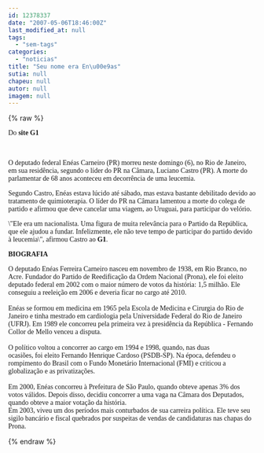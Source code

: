 ```yaml
---
id: 12378337
date: "2007-05-06T18:46:00Z"
last_modified_at: null
tags:
  - "sem-tags"
categories:
  - "noticias"
title: "Seu nome era En\u00e9as"
sutia: null
chapeu: null
autor: null
imagem: null
---
```

{% raw %}
<p><P><FONT face=Verdana>Do <STRONG>site G1</STRONG></FONT></P></p>
<p><P>&nbsp;</P></p>
<p><P><FONT face=Verdana>O deputado federal Enéas Carneiro (PR) morreu neste domingo (6), no Rio de Janeiro, em sua residência, segundo o líder do PR na Câmara, Luciano Castro (PR). A morte do parlamentar de 68 anos aconteceu em decorrência de uma leucemia. </FONT></P></p>
<p><P><FONT face=Verdana>Segundo Castro, Enéas estava lúcido até sábado, mas estava bastante debilitado devido ao tratamento de quimioterapia. O líder do PR&nbsp;na&nbsp;Câmara lamentou a morte do colega de partido e afirmou que deve cancelar uma viagem, ao Uruguai, para participar do velório.</FONT></P></p>
<p><P><FONT face=Verdana>\"Ele era um nacionalista. Uma figura de muita relevância para o Partido da República, que ele ajudou a fundar. Infelizmente, ele não teve tempo de participar do partido devido à leucemia\", afirmou Castro ao <STRONG>G1</STRONG>.</FONT></P></p>
<p><P><FONT face=Verdana><SPAN><STRONG>BIOGRAFIA</STRONG></SPAN></FONT></P></p>
<p><P><FONT face=Verdana>O deputado Enéas Ferreira Carneiro nasceu em novembro de 1938, em Rio Branco, no Acre. Fundador do Partido de Reedificação da Ordem Nacional (Prona), ele foi eleito deputado federal em 2002 com o maior número de votos da história: 1,5 milhão. Ele conseguiu a reeleição em 2006 e deveria ficar no cargo até 2010. <BR><BR>Enéas se formou em medicina em 1965 pela Escola de Medicina e Cirurgia do Rio de Janeiro e tinha mestrado em cardiologia pela Universidade Federal do Rio de Janeiro (UFRJ). Em 1989 ele concorreu pela primeira vez à presidência da República - Fernando Collor de Mello venceu a disputa. <BR><BR>O político voltou a concorrer ao cargo em 1994 e 1998, quando, nas duas ocasiões,&nbsp;foi&nbsp;eleito&nbsp;Fernando Henrique Cardoso (PSDB-SP). Na época, defendeu o rompimento do Brasil com o Fundo Monetário Internacional (FMI) e criticou a globalização e as privatizações. <BR><BR>Em 2000, Enéas concorreu à Prefeitura de São Paulo, quando obteve apenas 3% dos votos válidos. Depois disso, decidiu concorrer a uma vaga na Câmara dos Deputados, quando obteve a maior votação da história. <BR>Em 2003, viveu um dos períodos mais conturbados de sua carreira política. Ele teve seu sigilo bancário e fiscal quebrados por suspeitas de vendas de candidaturas nas chapas do Prona. </FONT></P> </p>
{% endraw %}